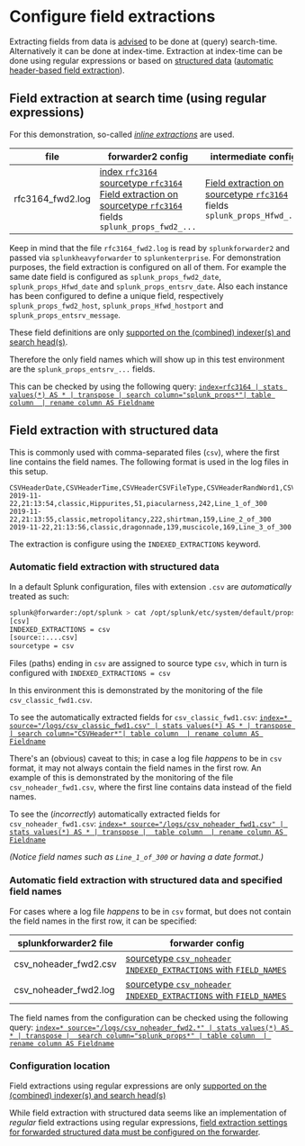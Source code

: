 # Configure field extractions

Extracting fields from data is [advised](https://docs.splunk.com/Documentation/Splunk/8.0.0/Data/Configureindex-timefieldextraction) to be done at (query) search-time. Alternatively it can be done at index-time.
Extraction at index-time can be done using regular expressions or based on [structured data](https://docs.splunk.com/Documentation/Splunk/8.0.0/Data/Extractfieldsfromfileswithstructureddata) ([automatic header-based field extraction](https://docs.splunk.com/Documentation/Splunk/8.0.0/Data/Extractfieldsfromfileswithstructureddata#Use_configuration_files_to_enable_automatic_header-based_field_extraction)).

## Field extraction at search time (using regular expressions)

For this demonstration, so-called [_inline extractions_](https://docs.splunk.com/Documentation/Splunk/8.0.0/Knowledge/Configureinlineextractions) are used.

| file | forwarder2 config | intermediate config | enterprise config |
|---|---|---|---|
| rfc3164_fwd2.log | [index `rfc3164` sourcetype `rfc3164`](../docker-compose.yml#L179) [Field extraction on sourcetype `rfc3164`](../config/splunkforwarder2/system/local/props.conf) fields `splunk_props_fwd2_...`| [Field extraction on sourcetype `rfc3164`](../config/splunkheavyforwarder/system/local/props.conf) fields `splunk_props_Hfwd_...`| [Field extraction on sourcetype `rfc3164`](../config/splunkenterprise/system/local/props.conf) fields `splunk_props_entsrv_...`|

Keep in mind that the file `rfc3164_fwd2.log` is read by `splunkforwarder2` and passed via `splunkheavyforwarder` to `splunkenterprise`.
For demonstration purposes, the field extraction is configured on all of them. For example the same date field is configured as `splunk_props_fwd2_date`, `splunk_props_Hfwd_date` and `splunk_props_entsrv_date`. Also each instance has been configured to define a unique field, respectively `splunk_props_fwd2_host`, `splunk_props_Hfwd_hostport` and `splunk_props_entsrv_message`.

These field definitions are only [supported on the (combined) indexer(s) and search head(s)](https://docs.splunk.com/Documentation/Splunk/8.0.0/Data/Configureindex-timefieldextraction#Where_to_put_the_configuration_changes_in_a_distributed_environment).

Therefore the only field names which will show up in this test environment are the `splunk_props_entsrv_...` fields.

This can be checked by using the following query: [`index=rfc3164 | stats values(*) AS * | transpose | search column="splunk_props*"| table column  | rename column AS Fieldname`](http://localhost:8000/en-GB/app/search/search?q=search%20index%3Drfc3164%20%7C%20stats%20values(*)%20AS%20*%20%7C%20transpose%20%7C%20search%20column%3D%22splunk_props*%22%7C%20table%20column%20%20%7C%20rename%20column%20AS%20Fieldname&earliest=-24h%40h&latest=now&display.page.search.tab=statistics&display.general.type=statistics&display.page.search.mode=smart)

## Field extraction with structured data

This is commonly used with comma-separated files (`csv`), where the first line contains the field names.
The following format is used in the log files in this setup.

``` csv
CSVHeaderDate,CSVHeaderTime,CSVHeaderCSVFileType,CSVHeaderRandWord1,CSVHeaderRandNum1,CSVHeaderRandWord2,CSVHeaderRandNum2,CSVHeaderLineNum
2019-11-22,21:13:54,classic,Hippurites,51,piacularness,242,Line_1_of_300
2019-11-22,21:13:55,classic,metropolitancy,222,shirtman,159,Line_2_of_300
2019-11-22,21:13:56,classic,dragonnade,139,muscicole,169,Line_3_of_300
```

The extraction is configure using the `INDEXED_EXTRACTIONS` keyword.

### Automatic field extraction with structured data

In a default Splunk configuration, files with extension `.csv` are _automatically_ treated as such:

``` sh
splunk@forwarder:/opt/splunk > cat /opt/splunk/etc/system/default/props.conf | grep csv
[csv]
INDEXED_EXTRACTIONS = csv
[source::....csv]
sourcetype = csv
```

Files (paths) ending in `csv` are assigned to source type `csv`, which in turn is configured with `INDEXED_EXTRACTIONS = csv`

In this environment this is demonstrated by the monitoring of the file `csv_classic_fwd1.csv`. 

To see the automatically extracted fields for `csv_classic_fwd1.csv`:  [`index=* source="/logs/csv_classic_fwd1.csv" | stats values(*) AS * | transpose | search column="CSVHeader*"| table column  | rename column AS Fieldname`](http://localhost:8000/en-GB/app/search/search?q=search%20index%3D*%20source%3D%22%2Flogs%2Fcsv_classic_fwd1.csv%22%20%7C%20stats%20values(*)%20AS%20*%20%7C%20transpose%20%7C%20search%20column%3D%22CSVHeader*%22%7C%20table%20column%20%20%7C%20rename%20column%20AS%20Fieldname&earliest=-24h%40h&latest=now&display.page.search.tab=statistics&display.general.type=statistics&display.page.search.mode=smart)

There's an (obvious) caveat to this; in case a log file _happens_ to be in `csv` format, it may not always contain the field names in the first row. An example of this is demonstrated by the monitoring of the file `csv_noheader_fwd1.csv`, where the first line contains data instead of the field names.

To see the (_incorrectly_) automatically extracted fields for `csv_noheader_fwd1.csv`:  [`index=* source="/logs/csv_noheader_fwd1.csv" | stats values(*) AS * | transpose |  table column  | rename column AS Fieldname`](http://localhost:8000/en-GB/app/search/search?q=search%20index%3D*%20source%3D%22%2Flogs%2Fcsv_noheader_fwd1.csv%22%20%7C%20stats%20values(*)%20AS%20*%20%7C%20transpose%20%7C%20%20table%20column%20%20%7C%20rename%20column%20AS%20Fieldname&earliest=-24h%40h&latest=now&display.page.search.tab=statistics&display.general.type=statistics&display.page.search.mode=smart)

_(Notice field names such as `Line_1_of_300` or having a date format.)_

### Automatic field extraction with structured data and specified field names

For cases where a log file _happens_ to be in `csv` format, but does not contain the field names in the first row, it can be specified:

| splunkforwarder2 file | forwarder config |
|---|---|
| csv_noheader_fwd2.csv | [sourcetype `csv_noheader`](../docker-compose.yml#L182) [`INDEXED_EXTRACTIONS` with `FIELD_NAMES`](../config/splunkforwarder2/apps/custom_config/local/props.conf) |
| csv_noheader_fwd2.log | [sourcetype `csv_noheader`](../docker-compose.yml#L184) [`INDEXED_EXTRACTIONS` with `FIELD_NAMES`](../config/splunkforwarder2/apps/custom_config/local/props.conf) |

The field names from the configuration can be checked using the following query: [`index=* source="/logs/csv_noheader_fwd2.*" | stats values(*) AS * | transpose |  search column="splunk_props*" | table column  | rename column AS Fieldname`](http://localhost:8000/en-GB/app/search/search?q=search%20index%3D*%20source%3D%22%2Flogs%2Fcsv_noheader_fwd2.*%22%20%7C%20stats%20values(*)%20AS%20*%20%7C%20transpose%20%7C%20%20search%20column%3D%22splunk_props*%22%20%7C%20table%20column%20%20%7C%20rename%20column%20AS%20Fieldname&earliest=-24h%40h&latest=now&display.page.search.tab=statistics&display.general.type=statistics&display.page.search.mode=smart)

### Configuration location

Field extractions using regular expressions are only [supported on the (combined) indexer(s) and search head(s)](https://docs.splunk.com/Documentation/Splunk/8.0.0/Data/Configureindex-timefieldextraction#Where_to_put_the_configuration_changes_in_a_distributed_environment)

While field extraction with structured data seems like an implementation of _regular_ field extractions using regular expressions, [field extraction settings for forwarded structured data must be configured on the forwarder](https://docs.splunk.com/Documentation/Splunk/8.0.0/Data/Extractfieldsfromfileswithstructureddata#Field_extraction_settings_for_forwarded_structured_data_must_be_configured_on_the_forwarder).
